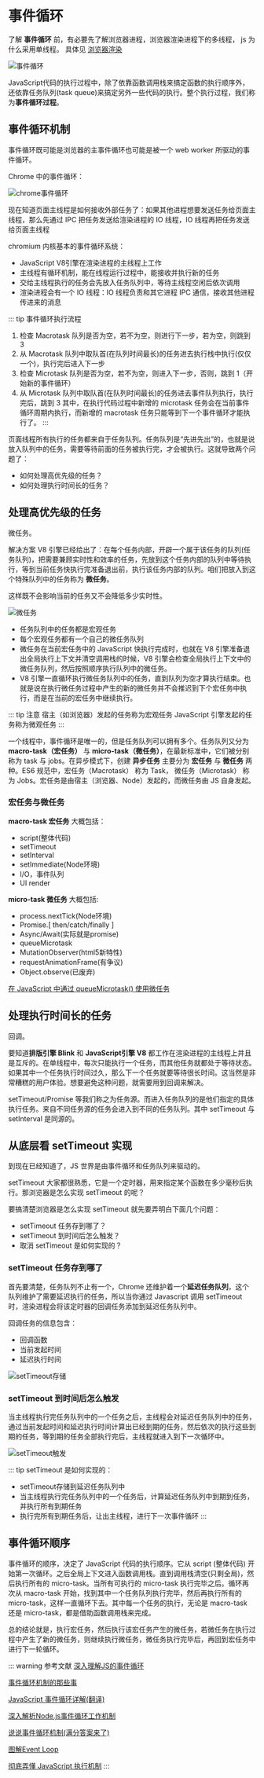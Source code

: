 # 事件循环

了解 **事件循环** 前，有必要先了解浏览器进程，浏览器渲染进程下的多线程， js 为什么采用单线程。 具体见 [浏览器渲染](../browser/browser-render)

![事件循环](/blog/images/javascript/事件循环.png)

JavaScript代码的执行过程中，除了依靠函数调用栈来搞定函数的执行顺序外，还依靠任务队列(task queue)来搞定另外一些代码的执行。整个执行过程，我们称为**事件循环过程**。

## 事件循环机制

事件循环既可能是浏览器的主事件循环也可能是被一个 web worker 所驱动的事件循环。

Chrome 中的事件循环：

![chrome事件循环](/blog/images/javascript/chrome事件循环.png)

现在知道页面主线程是如何接收外部任务了：如果其他进程想要发送任务给页面主线程，那么先通过 IPC 把任务发送给渲染进程的 IO 线程，IO 线程再把任务发送给页面主线程

chromium 内核基本的事件循环系统：

- JavaScript V8引擎在渲染进程的主线程上工作
- 主线程有循环机制，能在线程运行过程中，能接收并执行新的任务
- 交给主线程执行的任务会先放入任务队列中，等待主线程空闲后依次调用
- 渲染进程会有一个 IO 线程：IO 线程负责和其它进程 IPC 通信，接收其他进程传进来的消息

::: tip 事件循环执行流程
1. 检查 Macrotask 队列是否为空，若不为空，则进行下一步，若为空，则跳到 3
3. 从 Macrotask 队列中取队首(在队列时间最长)的任务进去执行栈中执行(仅仅一个)，执行完后进入下一步
3. 检查 Microtask 队列是否为空，若不为空，则进入下一步，否则，跳到 1（开始新的事件循环）
4. 从 Microtask 队列中取队首(在队列时间最长)的任务进去事件队列执行，执行完后，跳到 3 其中，在执行代码过程中新增的 microtask 任务会在当前事件循环周期内执行，而新增的 macrotask 任务只能等到下一个事件循环才能执行了。
:::

页面线程所有执行的任务都来自于任务队列。任务队列是“先进先出”的，也就是说放入队列中的任务，需要等待前面的任务被执行完，才会被执行。这就导致两个问题了：

- 如何处理高优先级的任务？
- 如何处理执行时间长的任务？

## 处理高优先级的任务

微任务。

解决方案 V8 引擎已经给出了：在每个任务内部，开辟一个属于该任务的队列(任务队列)，把需要兼顾实时性和效率的任务，先放到这个任务内部的队列中等待执行，等到当前任务快执行完准备退出前，执行该任务内部的队列。咱们把放入到这个特殊队列中的任务称为 **微任务**。

这样既不会影响当前的任务又不会降低多少实时性。

![微任务](/blog/images/javascript/微任务.png)

- 任务队列中的任务都是宏观任务
- 每个宏观任务都有一个自己的微任务队列
- 微任务在当前宏任务中的 JavaScript 快执行完成时，也就在 V8 引擎准备退出全局执行上下文并清空调用栈的时候，V8 引擎会检查全局执行上下文中的微任务队列，然后按照顺序执行队列中的微任务。
- V8 引擎一直循环执行微任务队列中的任务，直到队列为空才算执行结束。也就是说在执行微任务过程中产生的新的微任务并不会推迟到下个宏任务中执行，而是在当前的宏任务中继续执行。

::: tip 注意
宿主（如浏览器）发起的任务称为宏观任务
JavaScript 引擎发起的任务称为微观任务
:::

一个线程中，事件循环是唯一的，但是任务队列可以拥有多个。任务队列又分为 **macro-task（宏任务）** 与 **micro-task（微任务）**，在最新标准中，它们被分别称为 task 与 jobs。在异步模式下，创建 **异步任务** 主要分为 **宏任务** 与 **微任务** 两种。ES6 规范中，宏任务（Macrotask） 称为 Task， 微任务（Microtask） 称为 Jobs。宏任务是由宿主（浏览器、Node）发起的，而微任务由 JS 自身发起。

### 宏任务与微任务

**macro-task 宏任务** 大概包括：

- script(整体代码)
- setTimeout
- setInterval
- setImmediate(Node环境)
- I/O，事件队列
- UI render


**micro-task 微任务** 大概包括:

- process.nextTick(Node环境)
- Promise.[ then/catch/finally ]
- Async/Await(实际就是promise)
- queueMicrotask
- MutationObserver(html5新特性)
- requestAnimationFrame(有争议)
- Object.observe(已废弃)

[在 JavaScript 中通过 queueMicrotask() 使用微任务](https://developer.mozilla.org/zh-CN/docs/Web/API/HTML_DOM_API/Microtask_guide)

## 处理执行时间长的任务

回调。

要知道**排版引擎 Blink** 和 **JavaScript引擎 V8** 都工作在渲染进程的主线程上并且是互斥的。在单线程中，每次只能执行一个任务，而其他任务就都处于等待状态。如果其中一个任务执行时间过久，那么下一个任务就要等待很长时间。这当然是非常糟糕的用户体验。想要避免这种问题，就需要用到回调来解决。

setTimeout/Promise 等我们称之为任务源。而进入任务队列的是他们指定的具体执行任务。来自不同任务源的任务会进入到不同的任务队列。其中 setTimeout 与 setInterval 是同源的。

## 从底层看 setTimeout 实现

到现在已经知道了，JS 世界是由事件循环和任务队列来驱动的。

setTimeout 大家都很熟悉，它是一个定时器，用来指定某个函数在多少毫秒后执行。那浏览器是怎么实现 setTimeout 的呢？

要搞清楚浏览器是怎么实现 setTimeout 就先要弄明白下面几个问题：

- setTimeout 任务存到哪了？
- setTimeout 到时间后怎么触发？
- 取消 setTimeout 是如何实现的？

### setTimeout 任务存到哪了

首先要清楚，任务队列不止有一个，Chrome 还维护着一个**延迟任务队列**，这个队列维护了需要延迟执行的任务，所以当你通过 Javascript 调用 setTimeout 时，渲染进程会将该定时器的回调任务添加到延迟任务队列中。

回调任务的信息包含：

- 回调函数
- 当前发起时间
- 延迟执行时间

![setTimeout存储](/blog/images/javascript/setTimeout存储.png)

### setTimeout 到时间后怎么触发

当主线程执行完任务队列中的一个任务之后，主线程会对延迟任务队列中的任务，通过当前发起时间和延迟执行时间计算出已经到期的任务，然后依次的执行这些到期的任务，等到期的任务全部执行完后，主线程就进入到下一次循环中。

![setTimeout触发](/blog/images/javascript/setTimeout触发.png)

::: tip setTimeout 是如何实现的：
- setTimeout存储到延迟任务队列中
- 当主线程执行完任务队列中的一个任务后，计算延迟任务队列中到期到任务，并执行所有到期任务
- 执行完所有到期任务后，让出主线程，进行下一次事件循环
:::

## 事件循环顺序

事件循环的顺序，决定了 JavaScript 代码的执行顺序。它从 script (整体代码) 开始第一次循环。之后全局上下文进入函数调用栈。直到调用栈清空(只剩全局)，然后执行所有的 micro-task。当所有可执行的 micro-task 执行完毕之后。循环再次从 macro-task 开始，找到其中一个任务队列执行完毕，然后再执行所有的 micro-task，这样一直循环下去。其中每一个任务的执行，无论是 macro-task 还是 micro-task，都是借助函数调用栈来完成。

总的结论就是，执行宏任务，然后执行该宏任务产生的微任务，若微任务在执行过程中产生了新的微任务，则继续执行微任务，微任务执行完毕后，再回到宏任务中进行下一轮循环。

::: warning 参考文献
[深入理解JS的事件循环](https://mp.weixin.qq.com/s/4BLQQK8cTec_fQrklf2Qbg)

[事件循环机制的那些事](https://mp.weixin.qq.com/s/PBX_YHw0-f3bbSDH5ZbbJQ)

[JavaScript 事件循环详解(翻译)](https://mp.weixin.qq.com/s/DQdVxdHq36lGNhB3JEh_kw)

[深入解析Node.js事件循环工作机制](https://mp.weixin.qq.com/s/qWzxfbrD2LnaI_90Gqm9pw)

[说说事件循环机制(满分答案来了)](https://mp.weixin.qq.com/s/QgfE5Km1xiEkQqADMLmj-Q)

[图解Event Loop](https://juejin.cn/post/6844904004745592846)

[彻底弄懂 JavaScript 执行机制](https://juejin.cn/post/6844903512845860872)
:::
